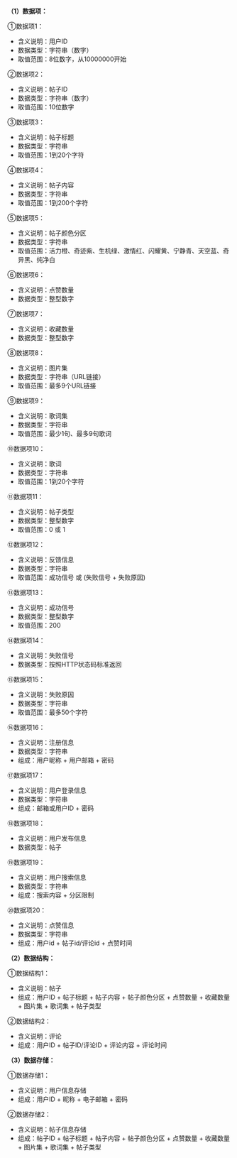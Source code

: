 **（1）数据项：**

①数据项1：

- 含义说明：用户ID
- 数据类型：字符串（数字）
- 取值范围：8位数字，从10000000开始

②数据项2：

- 含义说明：帖子ID
- 数据类型：字符串（数字）
- 取值范围：10位数字

③数据项3：

- 含义说明：帖子标题
- 数据类型：字符串
- 取值范围：1到20个字符

④数据项4：

- 含义说明：帖子内容
- 数据类型：字符串
- 取值范围：1到200个字符

⑤数据项5：

- 含义说明：帖子颜色分区
- 数据类型：字符串
- 取值范围：活力橙、奇迹紫、生机绿、激情红、闪耀黄、宁静青、天空蓝、奇异黑、纯净白

⑥数据项6：

- 含义说明：点赞数量
- 数据类型：整型数字

⑦数据项7：

- 含义说明：收藏数量
- 数据类型：整型数字

⑧数据项8：

- 含义说明：图片集
- 数据类型：字符串（URL链接）
- 取值范围：最多9个URL链接

⑨数据项9：

- 含义说明：歌词集
- 数据类型：字符串
- 取值范围：最少1句、最多9句歌词

⑩数据项10：

- 含义说明：歌词
- 数据类型：字符串
- 取值范围：1到20个字符

⑪数据项11：

- 含义说明：帖子类型
- 数据类型：整型数字
- 取值范围：0 或 1

⑫数据项12：

- 含义说明：反馈信息
- 数据类型：字符串
- 取值范围：成功信号 或 (失败信号 + 失败原因)

⑬数据项13：

- 含义说明：成功信号
- 数据类型：整型数字
- 取值范围：200

⑭数据项14：

- 含义说明：失败信号
- 数据类型：按照HTTP状态码标准返回

⑮数据项15：

- 含义说明：失败原因
- 数据类型：字符串
- 取值范围：最多50个字符

⑯数据项16：

- 含义说明：注册信息
- 数据类型：字符串
- 组成：用户昵称 + 用户邮箱 + 密码

⑰数据项17：

- 含义说明：用户登录信息
- 数据类型：字符串
- 组成：邮箱或用户ID + 密码

⑱数据项18：

- 含义说明：用户发布信息
- 数据类型：帖子

⑲数据项19：

- 含义说明：用户搜索信息
- 数据类型：字符串
- 组成：搜索内容 + 分区限制

⑳数据项20：

- 含义说明：点赞信息
- 数据类型：字符串
- 组成：用户id + 帖子id/评论id + 点赞时间

**（2）数据结构：**

①数据结构1：

- 含义说明：帖子
- 组成：用户ID + 帖子标题 + 帖子内容 + 帖子颜色分区 + 点赞数量 + 收藏数量 + 图片集 + 歌词集 + 帖子类型

②数据结构2：

- 含义说明：评论
- 组成：用户ID + 帖子ID/评论ID + 评论内容 + 评论时间

**（3）数据存储：**

①数据存储1：

- 含义说明：用户信息存储
- 组成：用户ID + 昵称 + 电子邮箱 + 密码

②数据存储2：

- 含义说明：帖子信息存储
- 组成：帖子ID + 帖子标题 + 帖子内容 + 帖子颜色分区 + 点赞数量 + 收藏数量 + 图片集 + 歌词集 + 帖子类型
